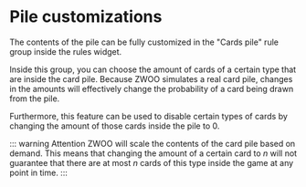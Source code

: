 # Pile customizations

The contents of the pile can be fully customized in the "Cards pile" rule group inside the rules widget.

Inside this group, you can choose the amount of cards of a certain type that are inside the card pile. Because ZWOO simulates a real card pile, changes in the amounts will effectively change the probability of a card being drawn from the pile. 

Furthermore, this feature can be used to disable certain types of cards by changing the amount of those cards inside the pile to 0.

::: warning Attention
ZWOO will scale the contents of the card pile based on demand. This means that changing the amount of a certain card to _n_ will not guarantee that there are at most _n_ cards of this type inside the game at any point in time. 
:::
